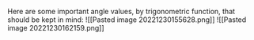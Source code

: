 Here are some important angle values, by trigonometric function, that should be kept in mind:
![[Pasted image 20221230155628.png]]
![[Pasted image 20221230162159.png]]